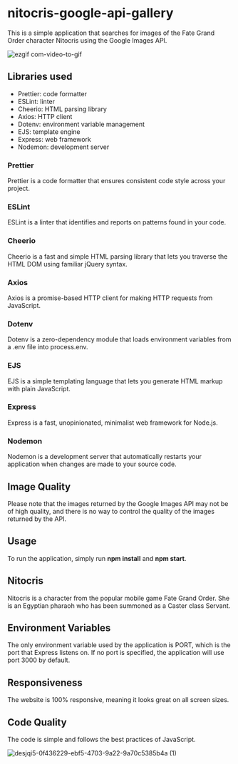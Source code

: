 # nitocris-google-api-gallery

This is a simple application that searches for images of the Fate Grand Order character Nitocris using the Google Images API.

![ezgif com-video-to-gif](https://user-images.githubusercontent.com/37316637/226515987-db33a7bb-6597-45f8-8c1b-7566c04c8449.gif)

## Libraries used

- Prettier: code formatter
- ESLint: linter
- Cheerio: HTML parsing library
- Axios: HTTP client
- Dotenv: environment variable management
- EJS: template engine
- Express: web framework
- Nodemon: development server

### Prettier

Prettier is a code formatter that ensures consistent code style across your project.

### ESLint

ESLint is a linter that identifies and reports on patterns found in your code.

### Cheerio

Cheerio is a fast and simple HTML parsing library that lets you traverse the HTML DOM using familiar jQuery syntax.

### Axios

Axios is a promise-based HTTP client for making HTTP requests from JavaScript.

### Dotenv

Dotenv is a zero-dependency module that loads environment variables from a .env file into process.env.

### EJS

EJS is a simple templating language that lets you generate HTML markup with plain JavaScript.

### Express

Express is a fast, unopinionated, minimalist web framework for Node.js.

### Nodemon

Nodemon is a development server that automatically restarts your application when changes are made to your source code.

## Image Quality

Please note that the images returned by the Google Images API may not be of high quality, and there is no way to control the quality of the images returned by the API.

## Usage

To run the application, simply run **npm install** and **npm start**.

## Nitocris

Nitocris is a character from the popular mobile game Fate Grand Order. She is an Egyptian pharaoh who has been summoned as a Caster class Servant.

## Environment Variables

The only environment variable used by the application is PORT, which is the port that Express listens on. If no port is specified, the application will use port 3000 by default.

## Responsiveness

The website is 100% responsive, meaning it looks great on all screen sizes.

## Code Quality

The code is simple and follows the best practices of JavaScript.

![desjqi5-0f436229-ebf5-4703-9a22-9a70c5385b4a (1)](https://user-images.githubusercontent.com/37316637/226513716-3a1a9247-a7df-4c6f-90fd-19c6ea0d63b0.png)
